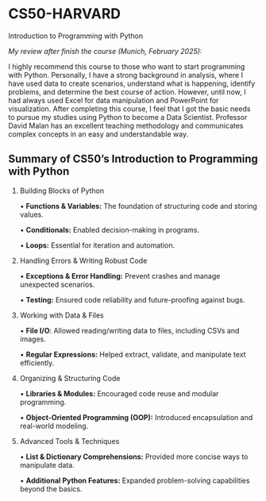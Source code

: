 # CS50-HARVARD

Introduction to Programming with Python

*My review after finish the course (Munich, February 2025):*

I highly recommend this course to those who want to start programming with Python. Personally, I have a strong background in analysis, where I have used data to create scenarios, understand what is happening, identify problems, and determine the best course of action. However, until now, I had always used Excel for data manipulation and PowerPoint for visualization. After completing this course, I feel that I got the basic needs to pursue my studies using Python to become a Data Scientist. Professor David Malan has an excellent teaching methodology and communicates complex concepts in an easy and understandable way.

## Summary of CS50’s Introduction to Programming with Python

1. Building Blocks of Python
   
	•	**Functions & Variables:** The foundation of structuring code and storing values.
	
	•	**Conditionals:** Enabled decision-making in programs.
	
	•	**Loops:** Essential for iteration and automation.

3. Handling Errors & Writing Robust Code
   
	•	**Exceptions & Error Handling:** Prevent crashes and manage unexpected scenarios.
	
	•	**Testing:** Ensured code reliability and future-proofing against bugs.

5. Working with Data & Files
   
	•	**File I/O**: Allowed reading/writing data to files, including CSVs and images.
	
	•	**Regular Expressions:** Helped extract, validate, and manipulate text efficiently.

4. Organizing & Structuring Code
   
	•	**Libraries & Modules:** Encouraged code reuse and modular programming.
	
	•	**Object-Oriented Programming (OOP):** Introduced encapsulation and real-world modeling.

6. Advanced Tools & Techniques
   
	•	**List & Dictionary Comprehensions:** Provided more concise ways to manipulate data.
	
	•	**Additional Python Features:** Expanded problem-solving capabilities beyond the basics.
